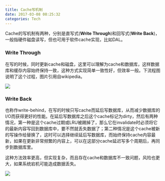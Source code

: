 ```yaml
---
title: Cache写机制
date: 2017-03-08 08:25:32
categories: Tech
---
```


Cache的写机制有两种，分别是直写式(**Write Through**)和回写式(**Write Back**)，一般指硬件磁盘读写，但也可用于软件cache实现，比如DAL。

<!-- more -->

### Write Through

在写的时候，同时更新cache和磁盘，这里可以理解为cache和数据库，这样数据库和缓存内容始终保持一致，这种方式实现简单一致性好，但效率一般。下流程图说明了这个过程，图片引用自wikipedia。

![](https://upload.wikimedia.org/wikipedia/commons/0/04/Write-through_with_no-write-allocation.svg)

### Write Back

也称作write-behind，在写的时候只写cache而延后写数据库，从而减少数据库的I/O而获得更好的性能。在延后写数据库之后这个cache标记为dirty，然后有两种情况，第一种是这个cache过期或LRU被踢掉了，那么它在invalidate时必须将它的最新内容写回到数据库中，要不然就丢失数据了；第二种情况是这个cache被新的写操作给替换了，这时可以选择继续延后写数据库，而始终保持cache内容最新，如果在更新非常频繁的内容上，可以在这部分cache延迟写多个周期后，再同步到数据库里。

这种方法效率更高，但实现复杂，而且存在cache和数据库不一致问题，风险也更大，如果系统宕机可能造成数据丢失。

![](https://upload.wikimedia.org/wikipedia/commons/c/c2/Write-back_with_write-allocation.svg)